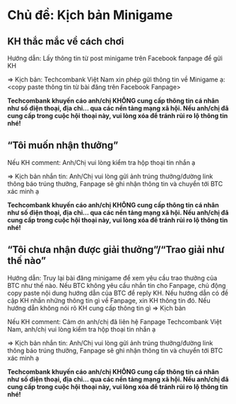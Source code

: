 # Chủ đề: Kịch bản Minigame

## KH thắc mắc về cách chơi

Hướng dẫn: Lấy thông tin từ post minigame trên Facebook fanpage để gửi KH

=> Kịch bản: Techcombank Việt Nam xin phép gửi thông tin về Minigame ạ: <copy paste thông tin từ bài đăng trên Facebook Fanpage>

**Techcombank khuyến cáo anh/chị KHÔNG cung cấp thông tin cá nhân như số điện thoại, địa chỉ… qua các nền tảng mạng xã hội. Nếu anh/chị đã cung cấp trong cuộc hội thoại này, vui lòng xóa để tránh rủi ro lộ thông tin nhé!**

## “Tôi muốn nhận thưởng”

Nếu KH comment: Anh/Chị vui lòng kiểm tra hộp thoại tin nhắn ạ

=> Kịch bản nhắn tin: Anh/Chị vui lòng gửi ảnh trúng thưởng/đường link thông báo trúng thưởng, Fanpage sẽ ghi nhận thông tin và chuyển tới BTC xác minh ạ

**Techcombank khuyến cáo anh/chị KHÔNG cung cấp thông tin cá nhân như số điện thoại, địa chỉ… qua các nền tảng mạng xã hội. Nếu anh/chị đã cung cấp trong cuộc hội thoại này, vui lòng xóa để tránh rủi ro lộ thông tin nhé!**

## “Tôi chưa nhận được giải thưởng”/“Trao giải như thế nào”

Hướng dẫn: Truy lại bài đăng minigame để xem yêu cầu trao thưởng của BTC như thế nào. Nếu BTC không yêu cầu nhắn tin cho Fanpage, chủ động copy paste nội dung hướng dẫn của BTC để reply KH. Nếu hướng dẫn có đề cập KH nhắn những thông tin gì về Fanpage, xin KH thông tin đó. Nếu hướng dẫn không nói rõ KH cung cấp thông tin gì => Kịch bản

Nếu KH comment: Cảm ơn anh/chị đã liên hệ Fanpage Techcombank Việt Nam, anh/chị vui lòng kiểm tra hộp thoại tin nhắn ạ

=> Kịch bản nhắn tin: Anh/Chị vui lòng gửi ảnh trúng thưởng/đường link thông báo trúng thưởng, Fanpage sẽ ghi nhận thông tin và chuyển tới BTC xác minh ạ

**Techcombank khuyến cáo anh/chị KHÔNG cung cấp thông tin cá nhân như số điện thoại, địa chỉ… qua các nền tảng mạng xã hội. Nếu anh/chị đã cung cấp trong cuộc hội thoại này, vui lòng xóa để tránh rủi ro lộ thông tin nhé!**
